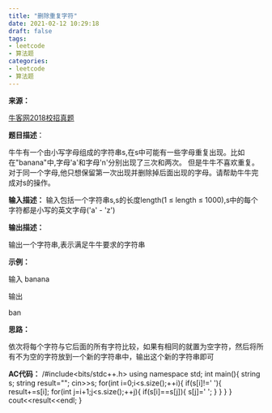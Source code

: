 ```yaml
---
title: "删除重复字符"
date: 2021-02-12 10:29:18
draft: false
tags:
- leetcode
- 算法题
categories: 
- leetcode
- 算法题
---
```

**来源：**

[牛客网2018校招真题](https://www.nowcoder.com/ta/2018test?query=&asc=true&order=&page=1)

**题目描述**：

牛牛有一个由小写字母组成的字符串s,在s中可能有一些字母重复出现。比如在"banana"中,字母'a'和字母'n'分别出现了三次和两次。
但是牛牛不喜欢重复。对于同一个字母,他只想保留第一次出现并删除掉后面出现的字母。请帮助牛牛完成对s的操作。

**输入描述：**
输入包括一个字符串s,s的长度length(1 ≤ length ≤ 1000),s中的每个字符都是小写的英文字母('a' - 'z')

**输出描述：**

输出一个字符串,表示满足牛牛要求的字符串

**示例：**

输入
banana

输出

ban

**思路：**

依次将每个字符与它后面的所有字符比较，如果有相同的就置为空字符，然后将所有不为空的字符放到一个新的字符串中，输出这个新的字符串即可

**AC代码：**
/#include<bits/stdc++.h> using namespace std; int main(){ string s; string result=""; cin>>s; for(int i=0;i<s.size();++i){ if(s[i]!=' '){ result+=s[i]; for(int j=i+1;j<s.size();++j){ if(s[i]==s[j]){ s[j]=' '; } } } } cout<<result<<endl; }